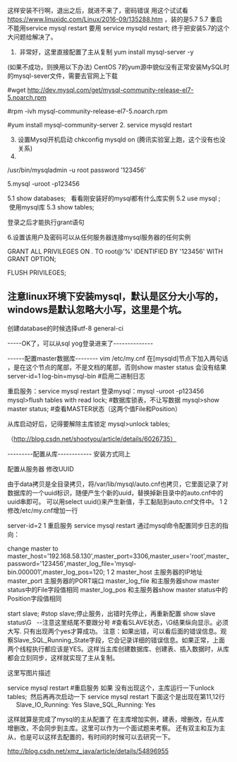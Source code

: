 这样安装不行啊，退出之后，就进不来了，密码错误   用这个试试看  https://www.linuxidc.com/Linux/2016-09/135288.htm ，装的是5.7
5.7 重启 不能用service mysql restart   要用 service mysqld restart;
终于把安装5.7的这个大问题给解决了。

1.  非常好，这里直接配置了主从复制
yum install mysql-server -y

(如果不成功，则换用以下办法)
CentOS 7的yum源中貌似没有正常安装MySQL时的mysql-sever文件，需要去官网上下载

 #wget http://dev.mysql.com/get/mysql-community-release-el7-5.noarch.rpm
 
#rpm -ivh mysql-community-release-el7-5.noarch.rpm

 #yum install mysql-community-server
2. service mysqld restart   

3. 设置Mysql开机启动 
chkconfig mysqld on  (腾讯实验室上跑，这个没有也没关系)
4.
/usr/bin/mysqladmin -u root password '123456'

5.mysql -uroot -p123456

5.1 show databases;   看看刚安装好的mysql都有什么库实例
5.2 use mysql ;  使用mysql库
5.3 show tables;

登录之后才能执行grant语句

6.设置该用户及密码可以从任何服务器连接mysql服务器的任何实例

GRANT ALL PRIVILEGES ON *.* TO root@'%' IDENTIFIED BY '123456' WITH GRANT OPTION;

FLUSH PRIVILEGES;

注意linux环境下安装mysql，默认是区分大小写的，windows是默认忽略大小写，这里是个坑。
--
创建database的时候选择utf-8 general-ci 

-----OK了，可以从sql yog登录进来了--------------

------配置master数据库--------
vim /etc/my.cnf
在[mysqld]节点下加入两句话  ，是在这个节点的尾部，不是文档的尾部，否则show master status 会没有结果
server-id=1
log-bin=mysql-bin       #启用二进制日志

重启服务：service mysql restart 
登录mysql：mysql -uroot -p123456 
mysql>flush tables with read lock; #数据库锁表，不让写数据 
mysql>show master status; #查看MASTER状态（这两个值File和Position） 

从库启动好后，记得要解除主库锁定
mysql>unlock tables;

（http://blog.csdn.net/shootyou/article/details/6026735）

---------配置从库------------
安装方式同上

配置从服务器 
修改UUID

由于data拷贝是全目录拷贝，将/var/lib/mysql/auto.cnf也拷贝，它里面记录了对数据库的一个uuid标识，随便产生个新的uuid，替换掉新目录中的auto.cnf中的uuid串即可。
可以用select uuid()来产生新值，手工黏贴到auto.cnf文件中。
1
2
修改/etc/my.cnf增加一行

server-id=2
1
重启服务 
service mysql restart 
通过mysql命令配置同步日志的指向：

change master to master_host='192.168.58.130',master_port=3306,master_user='root',master_password='123456',master_log_file='mysql-bin.000001',master_log_pos=120;
1
2
master_host 主服务器的IP地址 
master_port 主服务器的PORT端口 
master_log_file 和主服务器show master status中的File字段值相同 
master_log_pos 和主服务器show master status中的Position字段值相同

start slave; #stop slave;停止服务，出错时先停止，再重新配置 
show slave status\G   --注意这里结尾不要跟分号  #查看SLAVE状态，\G结果纵向显示。必须大写. 
只有出现两个yes才算成功。 
注意：如果出错，可以看后面的错误信息。观察Slave_SQL_Running_State字段，它会记录详细的错误信息。如果正常，上面两个线程执行都应该是YES。这样当主库创建数据库、创建表、插入数据时，从库都会立刻同步，这样就实现了主从复制。

这里写图片描述

service mysql restart #重启服务
如果 没有出现这个，主库运行一下unlock tables;  然后再再次启动一下 service mysql restart 
下面这个是出现在第11,12行
        Slave_IO_Running: Yes
        Slave_SQL_Running: Yes


这样就算是完成了mysql的主从配置了
在主库增加实例，建表，增删改，在从库增删改，不会同步到主库。这里可以作为一个面试题来考察。
还有双主和互为主从，也是可以这样去配置的，有时间的时候可以去研究一下。


http://blog.csdn.net/xmz_java/article/details/54896955


 













